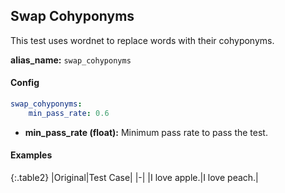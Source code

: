 
<div class="h3-box" markdown="1">

## Swap Cohyponyms

This test uses wordnet to replace words with their cohyponyms.

**alias_name:** `swap_cohyponyms`

</div><div class="h3-box" markdown="1">

#### Config
```yaml
swap_cohyponyms:
    min_pass_rate: 0.6
```
- **min_pass_rate (float):** Minimum pass rate to pass the test.

</div><div class="h3-box" markdown="1">

#### Examples

{:.table2}
|Original|Test Case|
|-|
|I love apple.|I love peach.|

</div>